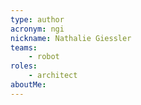 ```yaml
---
type: author
acronym: ngi
nickname: Nathalie Giessler
teams:
    - robot
roles:
    - architect
aboutMe:
---
```

